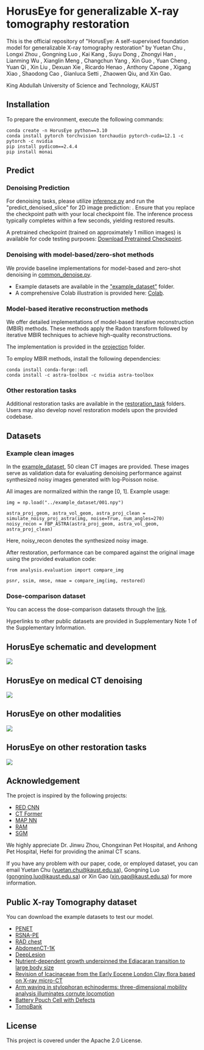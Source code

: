 # HorusEye for generalizable X-ray tomography restoration
This is the official repository of "HorusEye: A self-supervised foundation model for generalizable X-ray tomography restoration" by Yuetan Chu , Longxi Zhou , Gongning Luo , Kai Kang , Suyu Dong , Zhongyi Han , Lianming Wu , Xianglin Meng , Changchun Yang , Xin Guo , Yuan Cheng , Yuan Qi , Xin Liu , Dexuan Xie , Ricardo Henao , Anthony Capone , Xigang Xiao , Shaodong Cao , Gianluca Setti , Zhaowen Qiu, and Xin Gao.

King Abdullah University of Science and Technology, KAUST

## Installation
To prepare the environment, execute the following commands:
```
conda create -n HorusEye python==3.10
conda install pytorch torchvision torchaudio pytorch-cuda=12.1 -c pytorch -c nvidia
pip install pydicom==2.4.4
pip install monai
```

## Predict
### Denoising Prediction
For denoising tasks, please utilize [inference.py](https://github.com/Arturia-Pendragon-Iris/HorusEye_XRT_Restoration/blob/main/inference.py) and run the "predict_denoised_slice" for 2D image prediction: .
Ensure that you replace the checkpoint path with your local checkpoint file. The inference process typically completes within a few seconds, yielding restored results.

A pretrained checkpoint (trained on approximately 1 million images) is available for code testing purposes:
[Download Pretrained Checkpoint](https://drive.google.com/file/d/1D5mhuJNszGElek5n10F8fUhvg1bA1S7f/view?usp=sharing). 

### Denoising with model-based/zero-shot methods
We provide baseline implementations for model-based and zero-shot denoising in [common_denoise.py](https://github.com/Arturia-Pendragon-Iris/HorusEye_XRT_Restoration/blob/main/common_denoise.py). 
- Example datasets are available in the ["example_dataset"](https://github.com/Arturia-Pendragon-Iris/HorusEye_XRT_Restoration/tree/main/example_dataset) folder.
- A comprehensive Colab illustration is provided here: [Colab](https://github.com/Arturia-Pendragon-Iris/HorusEye_XRT_Restoration/blob/main/Denoising_Illustration.ipynb).

### Model-based iterative reconstruction methods
We offer detailed implementations of model-based iterative reconstruction (MBIR) methods.
These methods apply the Radon transform followed by iterative MBIR techniques to achieve high-quality reconstructions.

The implementation is provided in the [projection](https://github.com/Arturia-Pendragon-Iris/HorusEye_XRT_Restoration/tree/main/projection) folder.

To employ MBIR methods, install the following dependencies:
```
conda install conda-forge::odl
conda install -c astra-toolbox -c nvidia astra-toolbox
```

### Other restoration tasks
Additional restoration tasks are available in the [restoration_task](https://github.com/Arturia-Pendragon-Iris/HorusEye_XRT_Restoration/tree/main/restoration_task) folders. Users may also develop novel restoration models upon the provided codebase.


## Datasets
### Example clean images
In the [example_dataset](https://github.com/Arturia-Pendragon-Iris/HorusEye_XRT_Restoration/tree/main/example_dataset), 50 clean CT images are provided. These images serve as validation data for evaluating denoising performance against synthesized noisy images generated with log-Poisson noise.

All images are normalized within the range [0, 1].
Example usage:

```
img = np.load("../example_dataset/001.npy")

astra_proj_geom, astra_vol_geom, astra_proj_clean = simulate_noisy_proj_astra(img, noise=True, num_angles=270)
noisy_recon = FBP_ASTRA(astra_proj_geom, astra_vol_geom, astra_proj_clean)
```

Here, noisy_recon denotes the synthesized noisy image.

After restoration, performance can be compared against the original image using the provided evaluation code:

```
from analysis.evaluation import compare_img

psnr, ssim, nmse, nmae = compare_img(img, restored)
```

### Dose-comparison dataset
You can access the dose-comparison datasets through the [link](https://drive.google.com/drive/folders/1ihSIX5sFhNzvc0Whs6dXROyCFuQTaMvM?usp=sharing). 

Hyperlinks to other public datasets are provided in Supplementary Note 1 of the Supplementary Information.

## HorusEye schematic and development
![](https://github.com/Arturia-Pendragon-Iris/HorusEye/blob/main/figures/fig_1.png)

## HorusEye on medical CT denoising
![](https://github.com/Arturia-Pendragon-Iris/HorusEye/blob/main/figures/fig_2.png)

## HorusEye on other modalities
![](https://github.com/Arturia-Pendragon-Iris/HorusEye/blob/main/figures/fig_3.png)

## HorusEye on other restoration tasks
![](https://github.com/Arturia-Pendragon-Iris/HorusEye/blob/main/figures/fig_4_1.png)

## Acknowledgement
The project is inspired by the following projects:
- [RED CNN](https://github.com/SSinyu/RED-CNN)
- [CT Former](https://github.com/wdayang/CTformer)
- [MAP NN](https://github.com/hmshan/MAP-NN)
- [RAM](https://github.com/matthieutrs/ram)
- [SGM](https://zenodo.org/records/10531170)

We highly appreciate Dr. Jinwu Zhou, Chongxinan Pet Hospital, and Anhong Pet Hospital, Hefei for providing the animal CT scans.

If you have any problem with our paper, code, or employed dataset, you can email Yuetan Chu (yuetan.chu@kaust.edu.sa), Gongning Luo (gongning.luo@kaust.edu.sa) or Xin Gao (xin.gao@kaust.edu.sa) for more information.


## Public X-ray Tomography dataset
You can download the example datasets to test our model.
- [PENET](https://github.com/marshuang80/PENet)
- [RSNA-PE](https://www.rsna.org/rsnai/ai-image-challenge/rsna-pe-detection-challenge-2020)
- [RAD chest](https://cvit.duke.edu/resource/rad-chestct-dataset/)
- [AbdomenCT-1K](https://github.com/JunMa11/AbdomenCT-1K)
- [DeepLesion](https://nihcc.app.box.com/v/DeepLesion)
- [Nutrient-dependent growth underpinned the Ediacaran transition to large body size](https://zenodo.org/records/4938539)
- [Revision of Icacinaceae from the Early Eocene London Clay flora based on X-ray micro-CT](https://zenodo.org/records/5022536)
- [Arm waving in stylophoran echinoderms: three-dimensional mobility analysis illuminates cornute locomotion](https://zenodo.org/records/3961994)
- [Battery Pouch Cell with Defects](https://zenodo.org/records/8189323)
- [TomoBank](https://tomobank.readthedocs.io/en/latest/)


## License
This project is covered under the Apache 2.0 License.

